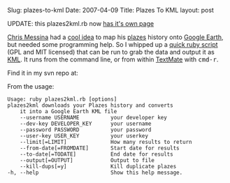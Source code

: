 Slug: plazes-to-kml
Date: 2007-04-09
Title: Plazes To KML
layout: post

UPDATE: this plazes2kml.rb now [has it&#39;s own page](http://redmonk.net/projects/plazes2kml)

[Chris Messina](http://factoryjoe.com/blog/) had a [cool idea](http://twitter.com/factoryjoe/statuses/22451001) to map his [plazes](http://beta.plazes.com/) history onto [Google Earth](http://earth.google.com/), but needed some programming help. So I whipped up a [quick ruby script](http://redmonk.net/svn/plazes2kml/) (GPL and MIT licensed) that can be run to grab the data and output it as [KML](http://earth.google.com/kml/). It runs from the command line, or from within [TextMate](http://macromates.com) with <tt>cmd-r</tt>.

Find it in my svn repo at:

From the usage:

    Usage: ruby plazes2kml.rb [options]
    plazes2kml downloads your Plazes history and converts
        it into a Google Earth KML file
        --username USERNAME          your developer key
        --dev-key DEVELOPER_KEY      your username
        --password PASSWORD          your password
        --user-key USER_KEY          your userkey
        --limit[=LIMIT]              How many results to return
        --from-date[=FROMDATE]       Start date for results
        --to-date[=TODATE]           End date for results
        --output[=OUTPUT]            Output to file
        --kill-dups[=y]              Kill duplicate plazes
    -h, --help                       Show this help message.
